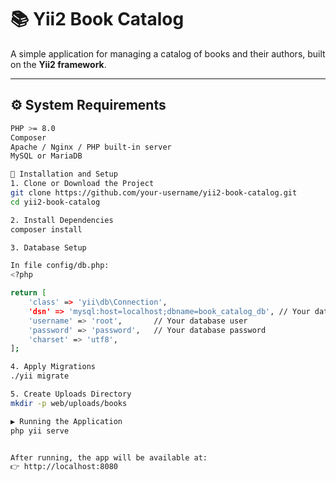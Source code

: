 # 📚 Yii2 Book Catalog

A simple application for managing a catalog of books and their authors, built on the **Yii2 framework**.

---

## ⚙️ System Requirements

```bash
PHP >= 8.0
Composer
Apache / Nginx / PHP built-in server
MySQL or MariaDB

🚀 Installation and Setup
1. Clone or Download the Project
git clone https://github.com/your-username/yii2-book-catalog.git
cd yii2-book-catalog

2. Install Dependencies
composer install

3. Database Setup

In file config/db.php:
<?php

return [
    'class' => 'yii\db\Connection',
    'dsn' => 'mysql:host=localhost;dbname=book_catalog_db', // Your database name
    'username' => 'root',       // Your database user
    'password' => 'password',   // Your database password
    'charset' => 'utf8',
];

4. Apply Migrations
./yii migrate

5. Create Uploads Directory
mkdir -p web/uploads/books

▶️ Running the Application
php yii serve


After running, the app will be available at:
👉 http://localhost:8080
